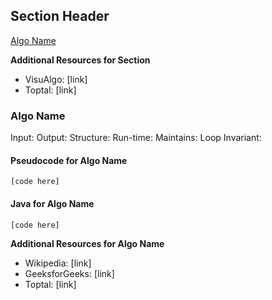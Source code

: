 ## Section Header
[Algo Name](#algo-name)

__Additional Resources for Section__
* VisuAlgo: [link]
* Toptal: [link]




### Algo Name
Input:
Output:
Structure:
Run-time:
Maintains:
Loop Invariant:

#### Pseudocode for Algo Name
```
[code here]
```

#### Java for Algo Name
```
[code here]

```
__Additional Resources for Algo Name__
* Wikipedia: [link]
* GeeksforGeeks: [link]
* Toptal: [link]